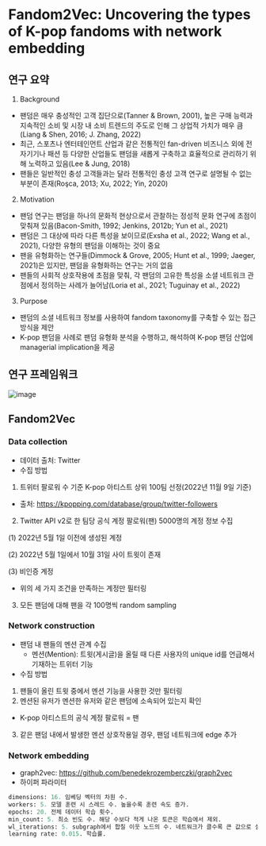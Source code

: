 # Fandom2Vec: Uncovering the types of K-pop fandoms with network embedding

## 연구 요약
1) Background
- 팬덤은 매우 충성적인 고객 집단으로(Tanner & Brown, 2001), 높은 구매 능력과 지속적인 소비 및 시장 내 소비 트렌드의 주도로 인해 그 상업적 가치가 매우 큼(Liang & Shen, 2016; J. Zhang, 2022)
- 최근, 스포츠나 엔터테인먼트 산업과 같은 전통적인 fan-driven 비즈니스 외에 전자기기나 패션 등 다양한 산업들도 팬덤을 새롭게 구축하고 효율적으로 관리하기 위해 노력하고 있음(Lee & Jung, 2018)
- 팬들은 일반적인 충성 고객들과는 달라 전통적인 충성 고객 연구로 설명될 수 없는 부분이 존재(Roşca, 2013; Xu, 2022; Yin, 2020)
2) Motivation
- 팬덤 연구는 팬덤을 하나의 문화적 현상으로서 관찰하는 정성적 문화 연구에 초점이 맞춰져 있음(Bacon-Smith, 1992; Jenkins, 2012b; Yun et al., 2021)
- 팬덤은 그 대상에 따라 다른 특성을 보이므로(Exsha et al., 2022; Wang et al., 2021), 다양한 유형의 팬덤을 이해하는 것이 중요
- 팬을 유형화하는 연구들(Dimmock & Grove, 2005; Hunt et al., 1999; Jaeger, 2021)은 있지만, 팬덤을 유형화하는 연구는 거의 없음
- 팬들의 사회적 상호작용에 초점을 맞춰, 각 팬덤의 고유한 특성을 소셜 네트워크 관점에서 정의하는 사례가 늘어남(Loria et al., 2021; Tuguinay et al., 2022)
3) Purpose
- 팬덤의 소셜 네트워크 정보를 사용하여 fandom taxonomy를 구축할 수 있는 접근 방식을 제안
- K-pop 팬덤을 사례로 팬덤 유형화 분석을 수행하고, 해석하여 K-pop 팬덤 산업에 managerial implication을 제공

## 연구 프레임워크
![image](https://github.com/jinjinzara/twitter-fandom-analysis/assets/82082271/a33d9233-d450-482d-8e1f-5a05af47825e)

## Fandom2Vec
### Data collection
- 데이터 출처: Twitter
- 수집 방법
1. 트위터 팔로워 수 기준 K-pop 아티스트 상위 100팀 선정(2022년 11월 9일 기준)
  - 출처: https://kpopping.com/database/group/twitter-followers
    
2. Twitter API v2로 한 팀당 공식 계정 팔로워(팬) 5000명의 계정 정보 수집

  (1) 2022년 5월 1일 이전에 생성된 계정
  
  (2) 2022년 5월 1일에서 10월 31일 사이 트윗이 존재
  
  (3) 비인증 계정
  
  - 위의 세 가지 조건을 만족하는 계정만 필터링
    
3. 모든 팬덤에 대해 팬을 각 100명씩 random sampling

### Network construction
- 팬덤 내 팬들의 멘션 관계 수집
  - 멘션(Mention): 트윗(게시글)을 올릴 때 다른 사용자의 unique id를 언급해서 기재하는 트위터 기능
- 수집 방법
1. 팬들이 올린 트윗 중에서 멘션 기능을 사용한 것만 필터링
2. 멘션된 유저가 멘션한 유저와 같은 팬덤에 소속되어 있는지 확인
  - K-pop 아티스트의 공식 계정 팔로워 = 팬
3. 같은 팬덤 내에서 발생한 멘션 상호작용일 경우, 팬덤 네트워크에 edge 추가

### Network embedding
- graph2vec: https://github.com/benedekrozemberczki/graph2vec
- 하이퍼 파라미터
```Python
dimensions: 16. 임베딩 벡터의 차원 수.
workers: 5. 모델 훈련 시 스레드 수. 높을수록 훈련 속도 증가.
epochs: 20. 전체 데이터 학습 횟수.
min_count: 5. 최소 빈도 수. 해당 수보다 적게 나온 토큰은 학습에서 제외.
wl_iterations: 5. subgraph에서 합칠 이웃 노드의 수. 네트워크가 클수록 큰 값으로 설정.
learning rate: 0.015. 학습률.
```
